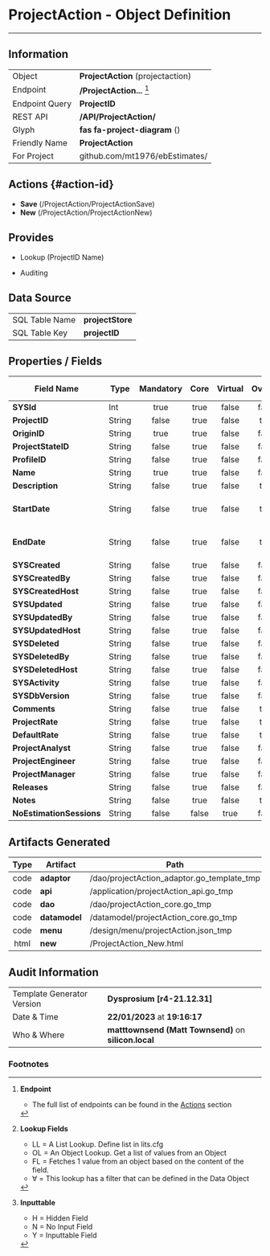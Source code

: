 # **ProjectAction** - Object Definition
---
##  Information
|   |   |
|---|---|
|Object         |**ProjectAction** (projectaction) |
|Endpoint 	    |**/ProjectAction...** [^1]|
|Endpoint Query |**ProjectID**|
|REST API|**/API/ProjectAction/**|
Glyph|**fas fa-project-diagram** ()
Friendly Name|**ProjectAction**|
|For Project    |github.com/mt1976/ebEstimates/|

##  Actions {#action-id}



* **Save** (/ProjectAction/ProjectActionSave)
* **New** (/ProjectAction/ProjectActionNew)








##  Provides
 * Lookup (ProjectID Name)

* Auditing 




##  Data Source 
|   |   |
|---|---|
SQL Table Name       | **projectStore**
SQL Table Key | **projectID**



##  Properties / Fields
| Field Name| Type | Mandatory | Core | Virtual | Overide | Lookup [^2]| Lookup Object      | Lookup Field Source         | Lookup Return Value                | Inputable [^3]|DB Column|Default Value| No Change | Callout | Internal | Display | Mask |
| -- | --  | :--: | :--: | :--: |:--: |:--: |:--: |-- |-- |:--: |-- | --| :--: | :--: | :--: | -- | -- |
|**SYSId**|Int|true|true|false|false|||||NH|_id|0|false|false|true|text||
|**ProjectID**|String|false|true|false|true|||||H|projectID||true|false|false|text||
|**OriginID**|String|true|true|false|false|OL|Origin|Origin_OriginID|Origin_FullName|Y|originID||true|false|false|text||
|**ProjectStateID**|String|false|true|false|false|OL∀|ProjectState|ProjectState_ProjectStateID|ProjectState_Name|Y|projectStateID||false|false|false|text||
|**ProfileID**|String|false|true|false|false|OL∀|Profile|Profile_ProfileID|Profile_Name|Y|profileID||false|false|false|text||
|**Name**|String|true|true|false|false|||||Y|name||false|false|false|text||
|**Description**|String|false|true|false|true|||||Y|description||false|false|false|textarea||
|**StartDate**|String|false|true|false|true|||||Y|startDate||false|false|false|date|yyyy-mm-dd|
|**EndDate**|String|false|true|false|true|||||Y|endDate||false|false|false|date|yyyy-mm-dd|
|**SYSCreated**|String|false|true|false|false|||||NH|_created||false|false|true|text||
|**SYSCreatedBy**|String|false|true|false|false|||||NH|_createdBy||false|false|true|text||
|**SYSCreatedHost**|String|false|true|false|false|||||NH|_createdHost||false|false|true|text||
|**SYSUpdated**|String|false|true|false|false|||||NH|_updated||false|false|true|text||
|**SYSUpdatedBy**|String|false|true|false|false|||||NH|_updatedBy||false|false|true|text||
|**SYSUpdatedHost**|String|false|true|false|false|||||NH|_updatedHost||false|false|true|text||
|**SYSDeleted**|String|false|true|false|false|||||NH|_deleted||false|false|true|text||
|**SYSDeletedBy**|String|false|true|false|false|||||NH|_deletedBy||false|false|true|text||
|**SYSDeletedHost**|String|false|true|false|false|||||NH|_deletedHost||false|false|true|text||
|**SYSActivity**|String|false|true|false|false|||||NH|_activity||false|false|true|text||
|**SYSDbVersion**|String|false|true|false|false|||||NH|_dbVersion||false|false|true|text||
|**Comments**|String|false|true|false|true|||||Y|comments||false|false|false|textarea||
|**ProjectRate**|String|false|true|false|true|||||Y|projectRate||false|false|false|number||
|**DefaultRate**|String|false|true|false|true|||||N|defaultRate||false|false|false|number||
|**ProjectAnalyst**|String|false|true|false|false|OL∀|Resource|Resource_Code|Resource_Name|Y|projectAnalyst||false|false|false|text||
|**ProjectEngineer**|String|false|true|false|false|OL∀|Resource|Resource_Code|Resource_Name|Y|projectEngineer||false|false|false|text||
|**ProjectManager**|String|false|true|false|false|OL∀|Resource|Resource_Code|Resource_Name|Y|projectManager||false|false|false|text||
|**Releases**|String|false|true|false|false|||||Y|releases||false|false|false|text||
|**Notes**|String|false|true|false|true|||||N|notes||false|false|false|textarea||
|**NoEstimationSessions**|String|false|false|true|false|||||N||0|false|true|false|text||


##  Artifacts Generated
| Type | Artifact | Path|
| :--: | -- | -- |
| code | **adaptor** | /dao/projectAction_adaptor.go_template_tmp |
| code | **api** | /application/projectAction_api.go_tmp |
| code | **dao** | /dao/projectAction_core.go_tmp |
| code | **datamodel** | /datamodel/projectAction_core.go_tmp |
| code | **menu** | /design/menu/projectAction.json_tmp |
| html | **new** | /ProjectAction_New.html |


## Audit Information
|   |   |
|---|---|
Template Generator Version   | **Dysprosium [r4-21.12.31]**
Date & Time		     | **22/01/2023** at **19:16:17**
Who & Where		     | **matttownsend (Matt Townsend)** on **silicon.local**

### Footnotes
[^1]: **Endpoint**
    * The full list of endpoints can be found in the [Actions](#action-id) section
[^2]: **Lookup Fields**
    * LL = A List Lookup. Define list in lits.cfg
    * OL = An Object Lookup. Get a list of values from an Object
    * FL = Fetches 1 value from an object based on the content of the field. 
    * ∀ = This lookup has a filter that can be defined in the Data Object
[^3]: **Inputtable**   
    * H = Hidden Field
    * N = No Input Field
    * Y = Inputtable Field